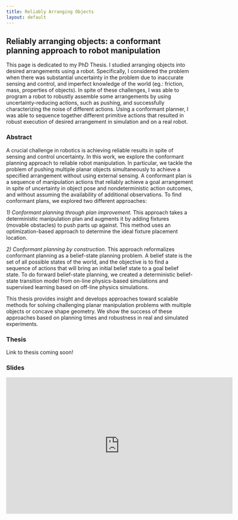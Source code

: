 ```yaml
---
title: Reliably Arranging Objects
layout: default
---
```



<div class="row ">
<div class="col-lg-12 text-center"> 
<h2> Reliably arranging objects: a conformant planning approach to robot manipulation </h2>
<p class="text-justify">
This page is dedicated to my PhD Thesis. I studied arranging objects into desired arrangements using a robot. Specifically, I considered the problem when there was substantial uncertainty in the problem due to inaccurate sensing and control, and imperfect knowledge of the world (eg.: friction, mass, properties of objects). In spite of these challenges, I was able to program a robot to robustly assemble some arrangements by using uncertainty-reducing actions, such as pushing, and successfully characterizing the noise of different actions. Using a conformant planner, I was able to sequence together different primitive actions that resulted in robust execution of desired arrangement in simulation and on a real robot.
</p>
</div>
</div>

<div class="row ">
<div class="col-lg-2">
<h3>Abstract</h3>
</div>
<div class="col-lg-10">
<p>A crucial challenge in robotics is achieving reliable results in spite of sensing and control uncertainty. In this work, we explore the conformant planning approach to reliable robot manipulation. In particular, we tackle the problem of pushing multiple planar objects simultaneously to achieve a specified arrangement without using external sensing.  A conformant plan is a sequence of manipulation actions that reliably achieve a goal arrangement in spite of uncertainty in object pose and nondeterministic action outcomes, and without assuming the availability of additional observations. To find conformant plans, we explored two different approaches:</p>
<p><em> 1) Conformant planning through plan improvement. </em> This approach takes a deterministic manipulation plan and augments it by adding fixtures (movable obstacles) to push parts up against. This method uses an optimization-based approach to determine the ideal fixture placement location.</p>
<p><em> 2) Conformant planning by construction.</em> This approach reformalizes conformant planning as a belief-state planning problem. A belief state is the set of all possible states of the world, and the objective is to find a sequence of actions that will bring an initial belief state to a goal belief state. To do forward belief-state planning, we created a deterministic belief-state transition model from on-line physics-based simulations and supervised learning based on off-line physics simulations.</p>
<p>
This thesis provides insight and develops approaches toward scalable methods for solving challenging planar manipulation problems with multiple objects or concave shape geometry.  We show the success of these approaches based on planning times and robustness in real and simulated experiments.
</p>
</div>
</div>

<div class="row ">
<div class="col-lg-2">
<h3>Thesis</h3>
</div>
<div class="col-lg-10">
<p>
Link to thesis coming soon!
</p>
</div>
</div>

<div class="row ">
<div class="col-lg-2">
<h3>Slides</h3>
</div>
<div class="col-lg-10">
<iframe src="https://mitprod-my.sharepoint.com/personal/aanders_mit_edu/_layouts/15/Doc.aspx?sourcedoc={3928306b-b08c-4425-9c11-f4a850da59ff}&amp;action=embedview&amp;wdAr=1.7777777777777777" width="610px" height="367px" frameborder="0">This is an embedded <a target="_blank" href="https://office.com">Microsoft Office</a> presentation, powered by <a target="_blank" href="https://office.com/webapps">Office Online</a>.</iframe>
</div>
</div>

